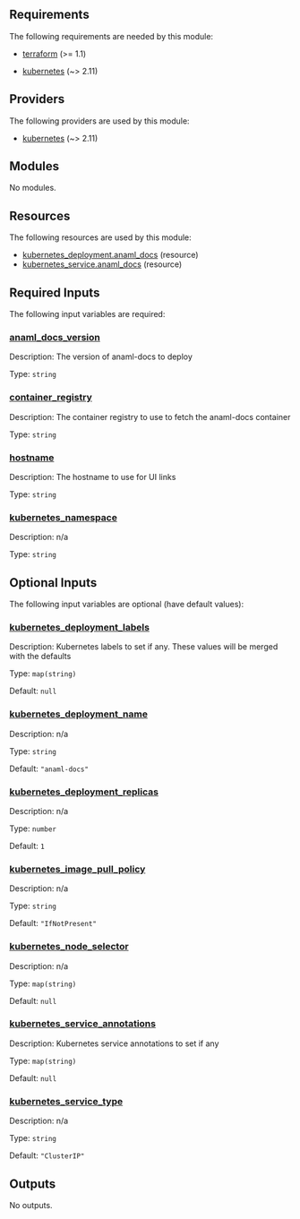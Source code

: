 ## Requirements

The following requirements are needed by this module:

- <a name="requirement_terraform"></a> [terraform](#requirement\_terraform) (>= 1.1)

- <a name="requirement_kubernetes"></a> [kubernetes](#requirement\_kubernetes) (~> 2.11)

## Providers

The following providers are used by this module:

- <a name="provider_kubernetes"></a> [kubernetes](#provider\_kubernetes) (~> 2.11)

## Modules

No modules.

## Resources

The following resources are used by this module:

- [kubernetes_deployment.anaml_docs](https://registry.terraform.io/providers/hashicorp/kubernetes/latest/docs/resources/deployment) (resource)
- [kubernetes_service.anaml_docs](https://registry.terraform.io/providers/hashicorp/kubernetes/latest/docs/resources/service) (resource)

## Required Inputs

The following input variables are required:

### <a name="input_anaml_docs_version"></a> [anaml\_docs\_version](#input\_anaml\_docs\_version)

Description: The version of anaml-docs to deploy

Type: `string`

### <a name="input_container_registry"></a> [container\_registry](#input\_container\_registry)

Description: The container registry to use to fetch the anaml-docs container

Type: `string`

### <a name="input_hostname"></a> [hostname](#input\_hostname)

Description: The hostname to use for UI links

Type: `string`

### <a name="input_kubernetes_namespace"></a> [kubernetes\_namespace](#input\_kubernetes\_namespace)

Description: n/a

Type: `string`

## Optional Inputs

The following input variables are optional (have default values):

### <a name="input_kubernetes_deployment_labels"></a> [kubernetes\_deployment\_labels](#input\_kubernetes\_deployment\_labels)

Description: Kubernetes labels to set if any. These values will be merged with the defaults

Type: `map(string)`

Default: `null`

### <a name="input_kubernetes_deployment_name"></a> [kubernetes\_deployment\_name](#input\_kubernetes\_deployment\_name)

Description: n/a

Type: `string`

Default: `"anaml-docs"`

### <a name="input_kubernetes_deployment_replicas"></a> [kubernetes\_deployment\_replicas](#input\_kubernetes\_deployment\_replicas)

Description: n/a

Type: `number`

Default: `1`

### <a name="input_kubernetes_image_pull_policy"></a> [kubernetes\_image\_pull\_policy](#input\_kubernetes\_image\_pull\_policy)

Description: n/a

Type: `string`

Default: `"IfNotPresent"`

### <a name="input_kubernetes_node_selector"></a> [kubernetes\_node\_selector](#input\_kubernetes\_node\_selector)

Description: n/a

Type: `map(string)`

Default: `null`

### <a name="input_kubernetes_service_annotations"></a> [kubernetes\_service\_annotations](#input\_kubernetes\_service\_annotations)

Description: Kubernetes service annotations to set if any

Type: `map(string)`

Default: `null`

### <a name="input_kubernetes_service_type"></a> [kubernetes\_service\_type](#input\_kubernetes\_service\_type)

Description: n/a

Type: `string`

Default: `"ClusterIP"`

## Outputs

No outputs.

